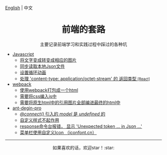 [English](../README.md) | 中文

<h1 align="center">前端的套路</h1>

<div align="center">主要记录前端学习和实践过程中踩过的各种坑</div>

* [Javascript](javascript/README.md)
	* [将文字变成转变成相应的图片](javascript/README.md#-1)
	* [同步读取本地Json文件](javascript/README.md#Json)
	* [设置循环动画](javascript/README.md#LoopAnimation)
	* [处理 'content-type: application/octet-stream' 的 返回类型 <small>[React]</small>](javascript/README.md#content-type:applicationoctet-streamsmallReactsmall)
* [webpack](webpack/README.md)
	* [使用webpack打包成一个html](webpack/README.md#webpackhtml)
	* [需要将css编入js中](webpack/README.md#cssjs)
	* [需要将原生html中的引用图片全部编进最终的html中](webpack/README.md#htmlhtml)
* [ant-degin-pro](ant-design-pro/README.md)
	* [*@connect()* 引入的 *model* 是 *undefined* 的](ant-design-pro/README.md#connectmodelundefined)
	* [自定义样式不起作用](ant-design-pro/README.md#-1)
	*  [response命令台报错， 显示 'Unexpected token ... in Json ...'](ant-design-pro/README.md#responseUnexpectedtoken...inJson...)
	* [菜单栏使用自定义Icon （iconfont.cn）](/zh-CN/ant-design-pro/custom_icon_in_sidermenu.md)

---

<div align="center">如果喜欢的话，欢迎star！:star: </div>
